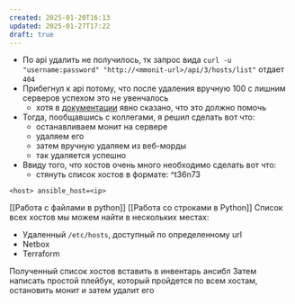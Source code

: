 ```yaml
---
created: 2025-01-20T16:13
updated: 2025-01-27T17:22
draft: true
---
```

- По api удалить не получилось, тк запрос вида `curl -u "username:password" "http://<mmonit-url>/api/3/hosts/list"` отдает `404`
- Прибегнул к api потому, что после удаления вручную 100 с лишним серверов успехом это не увенчалось
	- хотя в [документации](https://www.mmonit.com/documentation/mmonit_manual.pdf) явно сказано, что это должно помочь
- Тогда, пообщавшись с коллегами, я решил сделать вот что:
	- останавливаем монит на сервере
	- удаляем его
	- затем вручную удаляем из веб-морды
	- так удаляется успешно
- Ввиду того, что хостов очень много необходимо сделать вот что:
	- стянуть список хостов в формате: ^t36n73
```
<host> ansible_host=<ip>
```
[[Работа с файлами в python]]
[[Работа со строками в Python]]
Список всех хостов мы можем найти в нескольких местах:
- Удаленный `/etc/hosts`, доступный по определенному url
- Netbox
- Terraform

Полученный список хостов вставить в инвентарь ансибл
Затем написать простой плейбук, который пройдется по всем хостам, остановить монит и затем удалит его